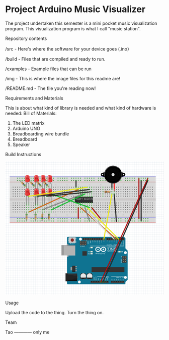 ﻿# Project Arduino Music Visualizer
 
The project undertaken this semester is a mini pocket music visualization program. This visualization program is what I call "music station". 

Repository contents

 /src - Here's where the software for your device goes (.ino）

 /build - Files that are compiled and ready to run.

 /examples - Example files that can be run

 /img - This is where the image files for this readme are!

 /README.md - The file you're reading now!

Requirements and Materials

This is about what kind of library is needed and what kind of hardware is needed:
Bill of Materials:

1. The LED matrix
2. Arduino UNO
3. Breadboarding wire bundle
4. Breadboard
5. Speaker

Build Instructions

![p1](https://github.com/wenxiu2/Project/blob/master/Image/p1.PNG)

Usage

Upload the code to the thing.
Turn the thing on.

Team

Tao ———— only me

